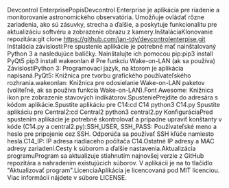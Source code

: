 Devcontrol EnterprisePopisDevcontrol Enterprise je aplikácia pre riadenie a monitorovanie astronomického observatória. Umožňuje ovládať rôzne zariadenia, ako sú zásuvky, strecha a ďalšie, a poskytuje funkcionalitu pre aktualizáciu softvéru a zobrazenie obrazu z kamery.InštaláciaKlonovanie repozitára:git clone https://github.com/jan-tdy/devcontrolenterpise.git
Inštalácia závislostí:Pre spustenie aplikácie je potrebné mať nainštalovaný Python 3 a nasledujúce balíčky. Nainštalujte ich pomocou pip:pip3 install PyQt5
pip3 install wakeonlan  # Pre funkciu Wake-on-LAN (ak sa používa)
ZávislostiPython 3: Programovací jazyk, na ktorom je aplikácia napísaná.PyQt5: Knižnica pre tvorbu grafického používateľského rozhrania.wakeonlan: Knižnica pre odosielanie Wake-on-LAN paketov (voliteľné, ak sa používa funkcia Wake-on-LAN).Font Awesome: Knižnica ikon pre zobrazenie stavových indikátorov.SpusteniePrejdite do adresára s kódom aplikácie.Spustite aplikáciu pre C14:cd C14
python3 C14.py
Spustite aplikáciu pre Central2:cd Central2
python3 central2.py
KonfiguráciaPred spustením aplikácie je potrebné skontrolovať a prípadne upraviť konštanty v kóde (C14.py a central2.py):SSH_USER, SSH_PASS: Používateľské meno a heslo pre pripojenie cez SSH. Odporúča sa používať SSH kľúče namiesto hesla.C14_IP: IP adresa riadiaceho počítača C14.Ostatné IP adresy a MAC adresy zariadení.Cesty k súborom a ďalšie nastavenia.Aktualizácia programuProgram sa aktualizuje stiahnutím najnovšej verzie z GitHub repozitára a nahradením existujúcich súborov. V aplikácii je na to tlačidlo "Aktualizovať program".LicenciaAplikácia je licencovaná pod MIT licenciou. Viac informácií nájdete v súbore LICENSE.

